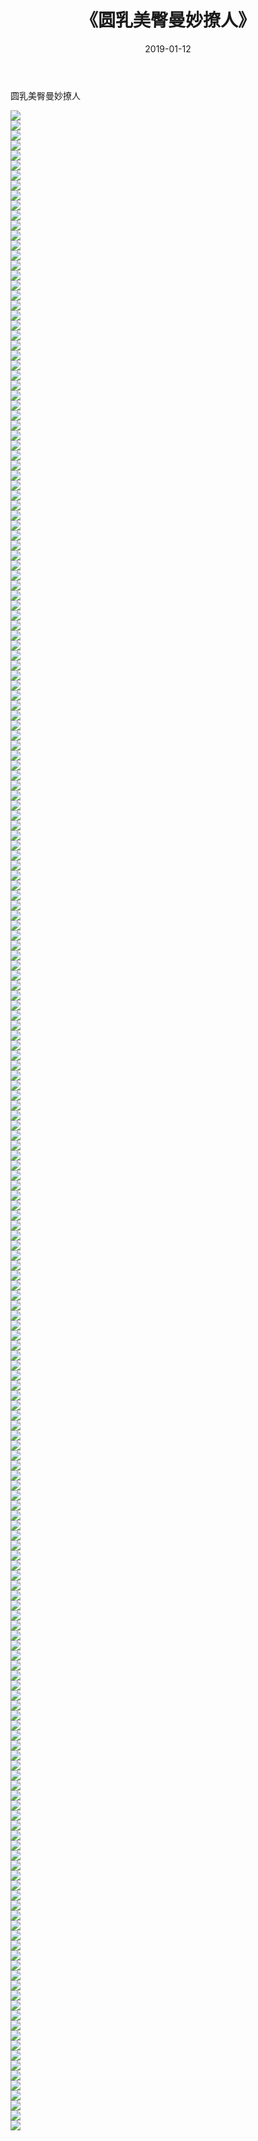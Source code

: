 ﻿---
layout: post
title:  《圆乳美臀曼妙撩人》
date:   2019-01-12
img: http://pic.660000.xyz/1:/性感/2019/圆乳美臀曼妙撩人/000.jpg
categories: [美女, 清纯, 唯美]
---

圆乳美臀曼妙撩人

  ![](http://pic.660000.xyz/1:/性感/2019/圆乳美臀曼妙撩人/001.jpg) <br> ![](http://pic.660000.xyz/1:/性感/2019/圆乳美臀曼妙撩人/002.jpg) <br> ![](http://pic.660000.xyz/1:/性感/2019/圆乳美臀曼妙撩人/003.jpg) <br> ![](http://pic.660000.xyz/1:/性感/2019/圆乳美臀曼妙撩人/004.jpg) <br> ![](http://pic.660000.xyz/1:/性感/2019/圆乳美臀曼妙撩人/005.jpg) <br> ![](http://pic.660000.xyz/1:/性感/2019/圆乳美臀曼妙撩人/006.jpg) <br> ![](http://pic.660000.xyz/1:/性感/2019/圆乳美臀曼妙撩人/007.jpg) <br> ![](http://pic.660000.xyz/1:/性感/2019/圆乳美臀曼妙撩人/008.jpg) <br> ![](http://pic.660000.xyz/1:/性感/2019/圆乳美臀曼妙撩人/009.jpg) <br> ![](http://pic.660000.xyz/1:/性感/2019/圆乳美臀曼妙撩人/010.jpg) <br> ![](http://pic.660000.xyz/1:/性感/2019/圆乳美臀曼妙撩人/011.jpg) <br> ![](http://pic.660000.xyz/1:/性感/2019/圆乳美臀曼妙撩人/012.jpg) <br> ![](http://pic.660000.xyz/1:/性感/2019/圆乳美臀曼妙撩人/013.jpg) <br> ![](http://pic.660000.xyz/1:/性感/2019/圆乳美臀曼妙撩人/014.jpg) <br> ![](http://pic.660000.xyz/1:/性感/2019/圆乳美臀曼妙撩人/015.jpg) <br> ![](http://pic.660000.xyz/1:/性感/2019/圆乳美臀曼妙撩人/016.jpg) <br> ![](http://pic.660000.xyz/1:/性感/2019/圆乳美臀曼妙撩人/017.jpg) <br> ![](http://pic.660000.xyz/1:/性感/2019/圆乳美臀曼妙撩人/018.jpg) <br> ![](http://pic.660000.xyz/1:/性感/2019/圆乳美臀曼妙撩人/019.jpg) <br> ![](http://pic.660000.xyz/1:/性感/2019/圆乳美臀曼妙撩人/020.jpg) <br> ![](http://pic.660000.xyz/1:/性感/2019/圆乳美臀曼妙撩人/021.jpg) <br> ![](http://pic.660000.xyz/1:/性感/2019/圆乳美臀曼妙撩人/022.jpg) <br> ![](http://pic.660000.xyz/1:/性感/2019/圆乳美臀曼妙撩人/023.jpg) <br> ![](http://pic.660000.xyz/1:/性感/2019/圆乳美臀曼妙撩人/024.jpg) <br> ![](http://pic.660000.xyz/1:/性感/2019/圆乳美臀曼妙撩人/025.jpg) <br> ![](http://pic.660000.xyz/1:/性感/2019/圆乳美臀曼妙撩人/026.jpg) <br> ![](http://pic.660000.xyz/1:/性感/2019/圆乳美臀曼妙撩人/027.jpg) <br> ![](http://pic.660000.xyz/1:/性感/2019/圆乳美臀曼妙撩人/028.jpg) <br> ![](http://pic.660000.xyz/1:/性感/2019/圆乳美臀曼妙撩人/029.jpg) <br> ![](http://pic.660000.xyz/1:/性感/2019/圆乳美臀曼妙撩人/030.jpg) <br> ![](http://pic.660000.xyz/1:/性感/2019/圆乳美臀曼妙撩人/031.jpg) <br> ![](http://pic.660000.xyz/1:/性感/2019/圆乳美臀曼妙撩人/032.jpg) <br> ![](http://pic.660000.xyz/1:/性感/2019/圆乳美臀曼妙撩人/033.jpg) <br> ![](http://pic.660000.xyz/1:/性感/2019/圆乳美臀曼妙撩人/034.jpg) <br> ![](http://pic.660000.xyz/1:/性感/2019/圆乳美臀曼妙撩人/035.jpg) <br> ![](http://pic.660000.xyz/1:/性感/2019/圆乳美臀曼妙撩人/036.jpg) <br> ![](http://pic.660000.xyz/1:/性感/2019/圆乳美臀曼妙撩人/037.jpg) <br> ![](http://pic.660000.xyz/1:/性感/2019/圆乳美臀曼妙撩人/038.jpg) <br> ![](http://pic.660000.xyz/1:/性感/2019/圆乳美臀曼妙撩人/039.jpg) <br> ![](http://pic.660000.xyz/1:/性感/2019/圆乳美臀曼妙撩人/040.jpg) <br> ![](http://pic.660000.xyz/1:/性感/2019/圆乳美臀曼妙撩人/041.jpg) <br> ![](http://pic.660000.xyz/1:/性感/2019/圆乳美臀曼妙撩人/042.jpg) <br> ![](http://pic.660000.xyz/1:/性感/2019/圆乳美臀曼妙撩人/043.jpg) <br> ![](http://pic.660000.xyz/1:/性感/2019/圆乳美臀曼妙撩人/044.jpg) <br> ![](http://pic.660000.xyz/1:/性感/2019/圆乳美臀曼妙撩人/045.jpg) <br> ![](http://pic.660000.xyz/1:/性感/2019/圆乳美臀曼妙撩人/046.jpg) <br> ![](http://pic.660000.xyz/1:/性感/2019/圆乳美臀曼妙撩人/047.jpg) <br> ![](http://pic.660000.xyz/1:/性感/2019/圆乳美臀曼妙撩人/048.jpg) <br> ![](http://pic.660000.xyz/1:/性感/2019/圆乳美臀曼妙撩人/049.jpg) <br> ![](http://pic.660000.xyz/1:/性感/2019/圆乳美臀曼妙撩人/050.jpg) <br> ![](http://pic.660000.xyz/1:/性感/2019/圆乳美臀曼妙撩人/051.jpg) <br> ![](http://pic.660000.xyz/1:/性感/2019/圆乳美臀曼妙撩人/052.jpg) <br> ![](http://pic.660000.xyz/1:/性感/2019/圆乳美臀曼妙撩人/053.jpg) <br> ![](http://pic.660000.xyz/1:/性感/2019/圆乳美臀曼妙撩人/054.jpg) <br> ![](http://pic.660000.xyz/1:/性感/2019/圆乳美臀曼妙撩人/055.jpg) <br> ![](http://pic.660000.xyz/1:/性感/2019/圆乳美臀曼妙撩人/056.jpg) <br> ![](http://pic.660000.xyz/1:/性感/2019/圆乳美臀曼妙撩人/057.jpg) <br> ![](http://pic.660000.xyz/1:/性感/2019/圆乳美臀曼妙撩人/058.jpg) <br> ![](http://pic.660000.xyz/1:/性感/2019/圆乳美臀曼妙撩人/059.jpg) <br> ![](http://pic.660000.xyz/1:/性感/2019/圆乳美臀曼妙撩人/060.jpg) <br> ![](http://pic.660000.xyz/1:/性感/2019/圆乳美臀曼妙撩人/061.jpg) <br> ![](http://pic.660000.xyz/1:/性感/2019/圆乳美臀曼妙撩人/062.jpg) <br> ![](http://pic.660000.xyz/1:/性感/2019/圆乳美臀曼妙撩人/063.jpg) <br> ![](http://pic.660000.xyz/1:/性感/2019/圆乳美臀曼妙撩人/064.jpg) <br> ![](http://pic.660000.xyz/1:/性感/2019/圆乳美臀曼妙撩人/065.jpg) <br> ![](http://pic.660000.xyz/1:/性感/2019/圆乳美臀曼妙撩人/066.jpg) <br> ![](http://pic.660000.xyz/1:/性感/2019/圆乳美臀曼妙撩人/067.jpg) <br> ![](http://pic.660000.xyz/1:/性感/2019/圆乳美臀曼妙撩人/068.jpg) <br> ![](http://pic.660000.xyz/1:/性感/2019/圆乳美臀曼妙撩人/069.jpg) <br> ![](http://pic.660000.xyz/1:/性感/2019/圆乳美臀曼妙撩人/070.jpg) <br> ![](http://pic.660000.xyz/1:/性感/2019/圆乳美臀曼妙撩人/071.jpg) <br> ![](http://pic.660000.xyz/1:/性感/2019/圆乳美臀曼妙撩人/072.jpg) <br> ![](http://pic.660000.xyz/1:/性感/2019/圆乳美臀曼妙撩人/073.jpg) <br> ![](http://pic.660000.xyz/1:/性感/2019/圆乳美臀曼妙撩人/074.jpg) <br> ![](http://pic.660000.xyz/1:/性感/2019/圆乳美臀曼妙撩人/075.jpg) <br> ![](http://pic.660000.xyz/1:/性感/2019/圆乳美臀曼妙撩人/076.jpg) <br> ![](http://pic.660000.xyz/1:/性感/2019/圆乳美臀曼妙撩人/077.jpg) <br> ![](http://pic.660000.xyz/1:/性感/2019/圆乳美臀曼妙撩人/078.jpg) <br> ![](http://pic.660000.xyz/1:/性感/2019/圆乳美臀曼妙撩人/079.jpg) <br> ![](http://pic.660000.xyz/1:/性感/2019/圆乳美臀曼妙撩人/080.jpg) <br> ![](http://pic.660000.xyz/1:/性感/2019/圆乳美臀曼妙撩人/081.jpg) <br> ![](http://pic.660000.xyz/1:/性感/2019/圆乳美臀曼妙撩人/082.jpg) <br> ![](http://pic.660000.xyz/1:/性感/2019/圆乳美臀曼妙撩人/083.jpg) <br> ![](http://pic.660000.xyz/1:/性感/2019/圆乳美臀曼妙撩人/084.jpg) <br> ![](http://pic.660000.xyz/1:/性感/2019/圆乳美臀曼妙撩人/085.jpg) <br> ![](http://pic.660000.xyz/1:/性感/2019/圆乳美臀曼妙撩人/086.jpg) <br> ![](http://pic.660000.xyz/1:/性感/2019/圆乳美臀曼妙撩人/087.jpg) <br> ![](http://pic.660000.xyz/1:/性感/2019/圆乳美臀曼妙撩人/088.jpg) <br> ![](http://pic.660000.xyz/1:/性感/2019/圆乳美臀曼妙撩人/089.jpg) <br> ![](http://pic.660000.xyz/1:/性感/2019/圆乳美臀曼妙撩人/090.jpg) <br> ![](http://pic.660000.xyz/1:/性感/2019/圆乳美臀曼妙撩人/091.jpg) <br> ![](http://pic.660000.xyz/1:/性感/2019/圆乳美臀曼妙撩人/092.jpg) <br> ![](http://pic.660000.xyz/1:/性感/2019/圆乳美臀曼妙撩人/093.jpg) <br> ![](http://pic.660000.xyz/1:/性感/2019/圆乳美臀曼妙撩人/094.jpg) <br> ![](http://pic.660000.xyz/1:/性感/2019/圆乳美臀曼妙撩人/095.jpg) <br> ![](http://pic.660000.xyz/1:/性感/2019/圆乳美臀曼妙撩人/096.jpg) <br> ![](http://pic.660000.xyz/1:/性感/2019/圆乳美臀曼妙撩人/097.jpg) <br> ![](http://pic.660000.xyz/1:/性感/2019/圆乳美臀曼妙撩人/098.jpg) <br> ![](http://pic.660000.xyz/1:/性感/2019/圆乳美臀曼妙撩人/099.jpg) <br> ![](http://pic.660000.xyz/1:/性感/2019/圆乳美臀曼妙撩人/100.jpg) <br> ![](http://pic.660000.xyz/1:/性感/2019/圆乳美臀曼妙撩人/101.jpg) <br> ![](http://pic.660000.xyz/1:/性感/2019/圆乳美臀曼妙撩人/102.jpg) <br> ![](http://pic.660000.xyz/1:/性感/2019/圆乳美臀曼妙撩人/103.jpg) <br> ![](http://pic.660000.xyz/1:/性感/2019/圆乳美臀曼妙撩人/104.jpg) <br> ![](http://pic.660000.xyz/1:/性感/2019/圆乳美臀曼妙撩人/105.jpg) <br> ![](http://pic.660000.xyz/1:/性感/2019/圆乳美臀曼妙撩人/106.jpg) <br> ![](http://pic.660000.xyz/1:/性感/2019/圆乳美臀曼妙撩人/107.jpg) <br> ![](http://pic.660000.xyz/1:/性感/2019/圆乳美臀曼妙撩人/108.jpg) <br> ![](http://pic.660000.xyz/1:/性感/2019/圆乳美臀曼妙撩人/109.jpg) <br> ![](http://pic.660000.xyz/1:/性感/2019/圆乳美臀曼妙撩人/110.jpg) <br> ![](http://pic.660000.xyz/1:/性感/2019/圆乳美臀曼妙撩人/111.jpg) <br> ![](http://pic.660000.xyz/1:/性感/2019/圆乳美臀曼妙撩人/112.jpg) <br> ![](http://pic.660000.xyz/1:/性感/2019/圆乳美臀曼妙撩人/113.jpg) <br> ![](http://pic.660000.xyz/1:/性感/2019/圆乳美臀曼妙撩人/114.jpg) <br> ![](http://pic.660000.xyz/1:/性感/2019/圆乳美臀曼妙撩人/115.jpg) <br> ![](http://pic.660000.xyz/1:/性感/2019/圆乳美臀曼妙撩人/116.jpg) <br> ![](http://pic.660000.xyz/1:/性感/2019/圆乳美臀曼妙撩人/117.jpg) <br> ![](http://pic.660000.xyz/1:/性感/2019/圆乳美臀曼妙撩人/118.jpg) <br> ![](http://pic.660000.xyz/1:/性感/2019/圆乳美臀曼妙撩人/119.jpg) <br> ![](http://pic.660000.xyz/1:/性感/2019/圆乳美臀曼妙撩人/120.jpg) <br> ![](http://pic.660000.xyz/1:/性感/2019/圆乳美臀曼妙撩人/121.jpg) <br> ![](http://pic.660000.xyz/1:/性感/2019/圆乳美臀曼妙撩人/122.jpg) <br> ![](http://pic.660000.xyz/1:/性感/2019/圆乳美臀曼妙撩人/123.jpg) <br> ![](http://pic.660000.xyz/1:/性感/2019/圆乳美臀曼妙撩人/124.jpg) <br> ![](http://pic.660000.xyz/1:/性感/2019/圆乳美臀曼妙撩人/125.jpg) <br> ![](http://pic.660000.xyz/1:/性感/2019/圆乳美臀曼妙撩人/126.jpg) <br> ![](http://pic.660000.xyz/1:/性感/2019/圆乳美臀曼妙撩人/127.jpg) <br> ![](http://pic.660000.xyz/1:/性感/2019/圆乳美臀曼妙撩人/128.jpg) <br> ![](http://pic.660000.xyz/1:/性感/2019/圆乳美臀曼妙撩人/129.jpg) <br> ![](http://pic.660000.xyz/1:/性感/2019/圆乳美臀曼妙撩人/130.jpg) <br> ![](http://pic.660000.xyz/1:/性感/2019/圆乳美臀曼妙撩人/131.jpg) <br> ![](http://pic.660000.xyz/1:/性感/2019/圆乳美臀曼妙撩人/132.jpg) <br> ![](http://pic.660000.xyz/1:/性感/2019/圆乳美臀曼妙撩人/133.jpg) <br> ![](http://pic.660000.xyz/1:/性感/2019/圆乳美臀曼妙撩人/134.jpg) <br> ![](http://pic.660000.xyz/1:/性感/2019/圆乳美臀曼妙撩人/135.jpg) <br> ![](http://pic.660000.xyz/1:/性感/2019/圆乳美臀曼妙撩人/136.jpg) <br> ![](http://pic.660000.xyz/1:/性感/2019/圆乳美臀曼妙撩人/137.jpg) <br> ![](http://pic.660000.xyz/1:/性感/2019/圆乳美臀曼妙撩人/138.jpg) <br> ![](http://pic.660000.xyz/1:/性感/2019/圆乳美臀曼妙撩人/139.jpg) <br> ![](http://pic.660000.xyz/1:/性感/2019/圆乳美臀曼妙撩人/140.jpg) <br> ![](http://pic.660000.xyz/1:/性感/2019/圆乳美臀曼妙撩人/141.jpg) <br> ![](http://pic.660000.xyz/1:/性感/2019/圆乳美臀曼妙撩人/142.jpg) <br> ![](http://pic.660000.xyz/1:/性感/2019/圆乳美臀曼妙撩人/143.jpg) <br> ![](http://pic.660000.xyz/1:/性感/2019/圆乳美臀曼妙撩人/144.jpg) <br> ![](http://pic.660000.xyz/1:/性感/2019/圆乳美臀曼妙撩人/145.jpg) <br> ![](http://pic.660000.xyz/1:/性感/2019/圆乳美臀曼妙撩人/146.jpg) <br> ![](http://pic.660000.xyz/1:/性感/2019/圆乳美臀曼妙撩人/147.jpg) <br> ![](http://pic.660000.xyz/1:/性感/2019/圆乳美臀曼妙撩人/148.jpg) <br> ![](http://pic.660000.xyz/1:/性感/2019/圆乳美臀曼妙撩人/149.jpg) <br> ![](http://pic.660000.xyz/1:/性感/2019/圆乳美臀曼妙撩人/150.jpg) <br> ![](http://pic.660000.xyz/1:/性感/2019/圆乳美臀曼妙撩人/151.jpg) <br> ![](http://pic.660000.xyz/1:/性感/2019/圆乳美臀曼妙撩人/152.jpg) <br> ![](http://pic.660000.xyz/1:/性感/2019/圆乳美臀曼妙撩人/153.jpg) <br> ![](http://pic.660000.xyz/1:/性感/2019/圆乳美臀曼妙撩人/154.jpg) <br> ![](http://pic.660000.xyz/1:/性感/2019/圆乳美臀曼妙撩人/155.jpg) <br> ![](http://pic.660000.xyz/1:/性感/2019/圆乳美臀曼妙撩人/156.jpg) <br> ![](http://pic.660000.xyz/1:/性感/2019/圆乳美臀曼妙撩人/157.jpg) <br> ![](http://pic.660000.xyz/1:/性感/2019/圆乳美臀曼妙撩人/158.jpg) <br> ![](http://pic.660000.xyz/1:/性感/2019/圆乳美臀曼妙撩人/159.jpg) <br> ![](http://pic.660000.xyz/1:/性感/2019/圆乳美臀曼妙撩人/160.jpg) <br> ![](http://pic.660000.xyz/1:/性感/2019/圆乳美臀曼妙撩人/161.jpg) <br> ![](http://pic.660000.xyz/1:/性感/2019/圆乳美臀曼妙撩人/162.jpg) <br> ![](http://pic.660000.xyz/1:/性感/2019/圆乳美臀曼妙撩人/163.jpg) <br> ![](http://pic.660000.xyz/1:/性感/2019/圆乳美臀曼妙撩人/164.jpg) <br> ![](http://pic.660000.xyz/1:/性感/2019/圆乳美臀曼妙撩人/165.jpg) <br> ![](http://pic.660000.xyz/1:/性感/2019/圆乳美臀曼妙撩人/166.jpg) <br> ![](http://pic.660000.xyz/1:/性感/2019/圆乳美臀曼妙撩人/167.jpg) <br> ![](http://pic.660000.xyz/1:/性感/2019/圆乳美臀曼妙撩人/168.jpg) <br> ![](http://pic.660000.xyz/1:/性感/2019/圆乳美臀曼妙撩人/169.jpg) <br> ![](http://pic.660000.xyz/1:/性感/2019/圆乳美臀曼妙撩人/170.jpg) <br> ![](http://pic.660000.xyz/1:/性感/2019/圆乳美臀曼妙撩人/171.jpg) <br> ![](http://pic.660000.xyz/1:/性感/2019/圆乳美臀曼妙撩人/172.jpg) <br> ![](http://pic.660000.xyz/1:/性感/2019/圆乳美臀曼妙撩人/173.jpg) <br> ![](http://pic.660000.xyz/1:/性感/2019/圆乳美臀曼妙撩人/174.jpg) <br> ![](http://pic.660000.xyz/1:/性感/2019/圆乳美臀曼妙撩人/175.jpg) <br> ![](http://pic.660000.xyz/1:/性感/2019/圆乳美臀曼妙撩人/176.jpg) <br> ![](http://pic.660000.xyz/1:/性感/2019/圆乳美臀曼妙撩人/177.jpg) <br> ![](http://pic.660000.xyz/1:/性感/2019/圆乳美臀曼妙撩人/178.jpg) <br> ![](http://pic.660000.xyz/1:/性感/2019/圆乳美臀曼妙撩人/179.jpg) <br> ![](http://pic.660000.xyz/1:/性感/2019/圆乳美臀曼妙撩人/180.jpg) <br> ![](http://pic.660000.xyz/1:/性感/2019/圆乳美臀曼妙撩人/181.jpg) <br> ![](http://pic.660000.xyz/1:/性感/2019/圆乳美臀曼妙撩人/182.jpg) <br> ![](http://pic.660000.xyz/1:/性感/2019/圆乳美臀曼妙撩人/183.jpg) <br> ![](http://pic.660000.xyz/1:/性感/2019/圆乳美臀曼妙撩人/184.jpg) <br> ![](http://pic.660000.xyz/1:/性感/2019/圆乳美臀曼妙撩人/185.jpg) <br> ![](http://pic.660000.xyz/1:/性感/2019/圆乳美臀曼妙撩人/186.jpg) <br> ![](http://pic.660000.xyz/1:/性感/2019/圆乳美臀曼妙撩人/187.jpg) <br> ![](http://pic.660000.xyz/1:/性感/2019/圆乳美臀曼妙撩人/188.jpg) <br> ![](http://pic.660000.xyz/1:/性感/2019/圆乳美臀曼妙撩人/189.jpg) <br> ![](http://pic.660000.xyz/1:/性感/2019/圆乳美臀曼妙撩人/190.jpg) <br> ![](http://pic.660000.xyz/1:/性感/2019/圆乳美臀曼妙撩人/191.jpg) <br> ![](http://pic.660000.xyz/1:/性感/2019/圆乳美臀曼妙撩人/192.jpg) <br> ![](http://pic.660000.xyz/1:/性感/2019/圆乳美臀曼妙撩人/193.jpg) <br> ![](http://pic.660000.xyz/1:/性感/2019/圆乳美臀曼妙撩人/194.jpg) <br> ![](http://pic.660000.xyz/1:/性感/2019/圆乳美臀曼妙撩人/195.jpg) <br> ![](http://pic.660000.xyz/1:/性感/2019/圆乳美臀曼妙撩人/196.jpg) <br> ![](http://pic.660000.xyz/1:/性感/2019/圆乳美臀曼妙撩人/197.jpg) <br> ![](http://pic.660000.xyz/1:/性感/2019/圆乳美臀曼妙撩人/198.jpg) <br> ![](http://pic.660000.xyz/1:/性感/2019/圆乳美臀曼妙撩人/199.jpg) <br> ![](http://pic.660000.xyz/1:/性感/2019/圆乳美臀曼妙撩人/200.jpg) <br> ![](http://pic.660000.xyz/1:/性感/2019/圆乳美臀曼妙撩人/201.jpg) <br> ![](http://pic.660000.xyz/1:/性感/2019/圆乳美臀曼妙撩人/202.jpg) <br>